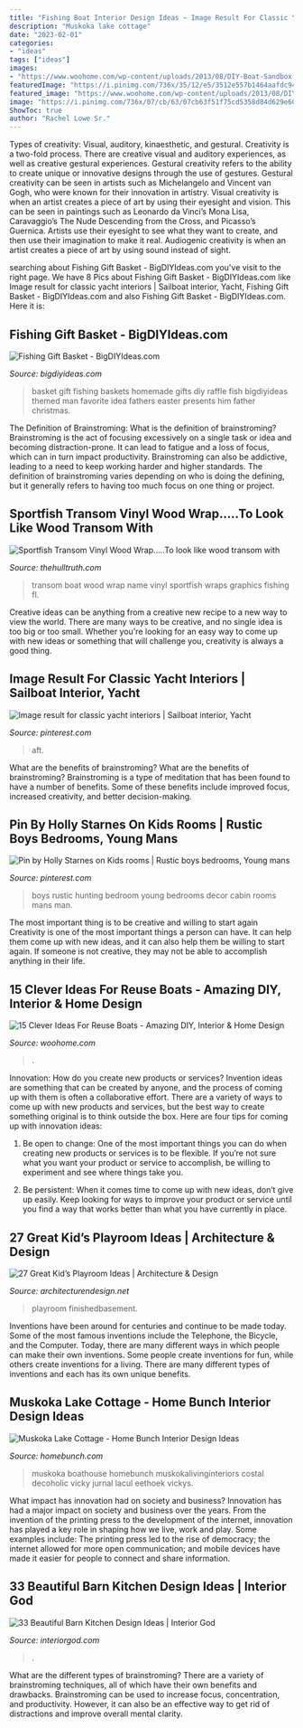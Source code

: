 ```yaml
---
title: "Fishing Boat Interior Design Ideas ~ Image Result For Classic Yacht Interiors"
description: "Muskoka lake cottage"
date: "2023-02-01"
categories:
- "ideas"
tags: ["ideas"]
images:
- "https://www.woohome.com/wp-content/uploads/2013/08/DIY-Boat-Sandbox.jpg"
featuredImage: "https://i.pinimg.com/736x/35/12/e5/3512e557b1464aafdc94977421cddbd1.jpg"
featured_image: "https://www.woohome.com/wp-content/uploads/2013/08/DIY-Boat-Sandbox.jpg"
image: "https://i.pinimg.com/736x/07/cb/63/07cb63f51f75cd5358d84d629e60de6a--classic-yachts-yacht-interior.jpg"
ShowToc: true
author: "Rachel Lowe Sr."
---
```



Types of creativity: Visual, auditory, kinaesthetic, and gestural.
Creativity is a two-fold process. There are creative visual and auditory experiences, as well as creative gestural experiences. Gestural creativity refers to the ability to create unique or innovative designs through the use of gestures. Gestural creativity can be seen in artists such as Michelangelo and Vincent van Gogh, who were known for their innovation in artistry. Visual creativity is when an artist creates a piece of art by using their eyesight and vision. This can be seen in paintings such as Leonardo da Vinci’s Mona Lisa, Caravaggio’s The Nude Descending from the Cross, and Picasso’s Guernica. Artists use their eyesight to see what they want to create, and then use their imagination to make it real. Audiogenic creativity is when an artist creates a piece of art by using sound instead of sight.

	

		
searching about Fishing Gift Basket - BigDIYIdeas.com you've visit to the right page. We have 8 Pics about Fishing Gift Basket - BigDIYIdeas.com like Image result for classic yacht interiors | Sailboat interior, Yacht, Fishing Gift Basket - BigDIYIdeas.com and also Fishing Gift Basket - BigDIYIdeas.com. Here it is:
		
    
## Fishing Gift Basket - BigDIYIdeas.com

<img loading=lazy src="http://www.bigdiyideas.com/wp-content/uploads/2016/06/Fishing-Gift-Basket.jpg" onerror="this.onerror=null;this.src='https://tse1.mm.bing.net/th?id=OIP.a34MQ270QEgf5WSb_tC-wwHaJ6&amp;pid=15.1';" alt="Fishing Gift Basket - BigDIYIdeas.com">

_Source: bigdiyideas.com_

>basket gift fishing baskets homemade gifts diy raffle fish bigdiyideas themed man favorite idea fathers easter presents him father christmas. 

	

The Definition of Brainstroming: What is the definition of brainstroming?
Brainstroming is the act of focusing excessively on a single task or idea and becoming distraction-prone. It can lead to fatigue and a loss of focus, which can in turn impact productivity. Brainstroming can also be addictive, leading to a need to keep working harder and higher standards. The definition of brainstroming varies depending on who is doing the defining, but it generally refers to having too much focus on one thing or project.

    
## Sportfish Transom Vinyl Wood Wrap.....To Look Like Wood Transom With

<img loading=lazy src="https://www.thehulltruth.com/attachment.php?attachmentid=500848&amp;stc=1&amp;d=1424175520" onerror="this.onerror=null;this.src='https://tse3.mm.bing.net/th?id=OIP.6gcFpgtiQ8LPS8BwOjSSewHaJ4&amp;pid=15.1';" alt="Sportfish Transom Vinyl Wood Wrap.....To look like wood transom with">

_Source: thehulltruth.com_

>transom boat wood wrap name vinyl sportfish wraps graphics fishing fl. 

	

Creative ideas can be anything from a creative new recipe to a new way to view the world. There are many ways to be creative, and no single idea is too big or too small. Whether you're looking for an easy way to come up with new ideas or something that will challenge you, creativity is always a good thing.

    
## Image Result For Classic Yacht Interiors | Sailboat Interior, Yacht

<img loading=lazy src="https://i.pinimg.com/736x/07/cb/63/07cb63f51f75cd5358d84d629e60de6a--classic-yachts-yacht-interior.jpg" onerror="this.onerror=null;this.src='https://tse3.mm.bing.net/th?id=OIP.O7g8cN7RvwngYjlhpmybBAHaE7&amp;pid=15.1';" alt="Image result for classic yacht interiors | Sailboat interior, Yacht">

_Source: pinterest.com_

>aft. 

	

What are the benefits of brainstroming?
What are the benefits of brainstroming? Brainstroming is a type of meditation that has been found to have a number of benefits. Some of these benefits include improved focus, increased creativity, and better decision-making.

    
## Pin By Holly Starnes On Kids Rooms | Rustic Boys Bedrooms, Young Mans

<img loading=lazy src="https://i.pinimg.com/736x/35/12/e5/3512e557b1464aafdc94977421cddbd1.jpg" onerror="this.onerror=null;this.src='https://tse4.mm.bing.net/th?id=OIP.M82t96xKDVyiUwSC58KgkAHaJ3&amp;pid=15.1';" alt="Pin by Holly Starnes on Kids rooms | Rustic boys bedrooms, Young mans">

_Source: pinterest.com_

>boys rustic hunting bedroom young bedrooms decor cabin rooms mans man. 

	

The most important thing is to be creative and willing to start again
Creativity is one of the most important things a person can have. It can help them come up with new ideas, and it can also help them be willing to start again. If someone is not creative, they may not be able to accomplish anything in their life.

    
## 15 Clever Ideas For Reuse Boats - Amazing DIY, Interior &amp; Home Design

<img loading=lazy src="https://www.woohome.com/wp-content/uploads/2013/08/DIY-Boat-Sandbox.jpg" onerror="this.onerror=null;this.src='https://tse4.mm.bing.net/th?id=OIP.Ch5L-TIAyPwmICWYv-IvWAHaLt&amp;pid=15.1';" alt="15 Clever Ideas For Reuse Boats - Amazing DIY, Interior &amp; Home Design">

_Source: woohome.com_

>. 

	

Innovation: How do you create new products or services?
Invention ideas are something that can be created by anyone, and the process of coming up with them is often a collaborative effort. There are a variety of ways to come up with new products and services, but the best way to create something original is to think outside the box. Here are four tips for coming up with innovation ideas:
1. Be open to change: One of the most important things you can do when creating new products or services is to be flexible. If you’re not sure what you want your product or service to accomplish, be willing to experiment and see where things take you.

2. Be persistent: When it comes time to come up with new ideas, don’t give up easily. Keep looking for ways to improve your product or service until you find a way that works better than what you have currently in place.

    
## 27 Great Kid’s Playroom Ideas | Architecture &amp; Design

<img loading=lazy src="https://cdn.architecturendesign.net/wp-content/uploads/2014/09/348-e1410167674321.jpg" onerror="this.onerror=null;this.src='https://tse2.mm.bing.net/th?id=OIP.oyMuQ1kIZbv5f0HjdsXNbwHaE7&amp;pid=15.1';" alt="27 Great Kid’s Playroom Ideas | Architecture &amp; Design">

_Source: architecturendesign.net_

>playroom finishedbasement. 

	

Inventions have been around for centuries and continue to be made today. Some of the most famous inventions include the Telephone, the Bicycle, and the Computer. Today, there are many different ways in which people can make their own inventions. Some people create inventions for fun, while others create inventions for a living. There are many different types of inventions and each has its own unique benefits.

    
## Muskoka Lake Cottage - Home Bunch Interior Design Ideas

<img loading=lazy src="https://www.homebunch.com/wp-content/uploads/j7.jpg" onerror="this.onerror=null;this.src='https://tse2.mm.bing.net/th?id=OIP.P5TEm2c19DI8W7vTUAUUxwHaLF&amp;pid=15.1';" alt="Muskoka Lake Cottage - Home Bunch Interior Design Ideas">

_Source: homebunch.com_

>muskoka boathouse homebunch muskokalivinginteriors costal decoholic vicky jurnal lacul eethoek vickys. 

	

What impact has innovation had on society and business?
Innovation has had a major impact on society and business over the years. From the invention of the printing press to the development of the internet, innovation has played a key role in shaping how we live, work and play. Some examples include: The printing press led to the rise of democracy; the internet allowed for more open communication; and mobile devices have made it easier for people to connect and share information.

    
## 33 Beautiful Barn Kitchen Design Ideas | Interior God

<img loading=lazy src="http://interiorgod.com/wp-content/uploads/2016/05/barn-kitchen-designs.jpg" onerror="this.onerror=null;this.src='https://tse4.mm.bing.net/th?id=OIP.yNfb7TOPgP9z_rBd5_dmEwHaNK&amp;pid=15.1';" alt="33 Beautiful Barn Kitchen Design Ideas | Interior God">

_Source: interiorgod.com_

>. 

	

What are the different types of brainstroming?
There are a variety of brainstroming techniques, all of which have their own benefits and drawbacks. Brainstroming can be used to increase focus, concentration, and productivity. However, it can also be an effective way to get rid of distractions and improve overall mental clarity.

